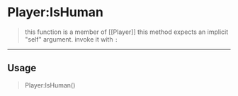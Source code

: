 # Player:IsHuman
> this function is a member of [[Player]]
> this method expects an implicit "self" argument. invoke it with `:`
-----
## Usage
> Player:IsHuman()
